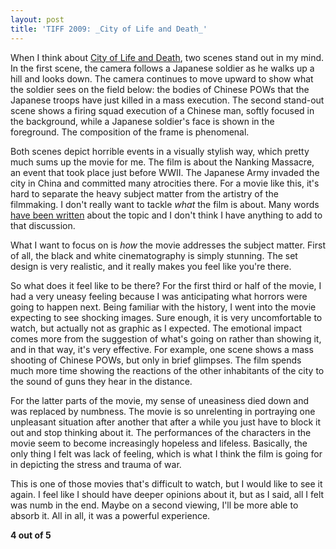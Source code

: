 ```yaml
---
layout: post
title: 'TIFF 2009: _City of Life and Death_'
---
```


When I think about [City of Life and Death](http://www.imdb.com/title/tt1124052/), two scenes stand out in my mind. In the first scene, the camera follows a Japanese soldier as he walks up a hill and looks down. The camera continues to move upward to show what the soldier sees on the field below: the bodies of Chinese POWs that the Japanese troops have just killed in a mass execution. The second stand-out scene shows a firing squad execution of a Chinese man, softly focused in the background, while a Japanese soldier's face is shown in the foreground. The composition of the frame is phenomenal.  
  
Both scenes depict horrible events in a visually stylish way, which pretty much sums up the movie for me. The film is about the Nanking Massacre, an event that took place just before WWII. The Japanese Army invaded the city in China and committed many atrocities there. For a movie like this, it's hard to separate the heavy subject matter from the artistry of the filmmaking. I don't really want to tackle _what_ the film is about. Many words [have been written](https://www.chapters.indigo.ca/en-ca/books/the-rape-of-nanking-the/9780465068364-item.html) about the topic and I don't think I have anything to add to that discussion.  

What I want to focus on is _how_ the movie addresses the subject matter. First of all, the black and white cinematography is simply stunning. The set design is very realistic, and it really makes you feel like you're there.

So what does it feel like to be there? For the first third or half of the movie, I had a very uneasy feeling because I was anticipating what horrors were going to happen next. Being familiar with the history, I went into the movie expecting to see shocking images. Sure enough, it is very uncomfortable to watch, but actually not as graphic as I expected. The emotional impact comes more from the suggestion of what's going on rather than showing it, and in that way, it's very effective. For example, one scene shows a mass shooting of Chinese POWs, but only in brief glimpses. The film spends much more time showing the reactions of the other inhabitants of the city to the sound of guns they hear in the distance.

For the latter parts of the movie, my sense of uneasiness died down and was replaced by numbness. The movie is so unrelenting in portraying one unpleasant situation after another that after a while you just have to block it out and stop thinking about it. The performances of the characters in the movie seem to become increasingly hopeless and lifeless. Basically, the only thing I felt was lack of feeling, which is what I think the film is going for in depicting the stress and trauma of war.

This is one of those movies that's difficult to watch, but I would like to see it again. I feel like I should have deeper opinions about it, but as I said, all I felt was numb in the end. Maybe on a second viewing, I'll be more able to absorb it. All in all, it was a powerful experience.

**4 out of 5**